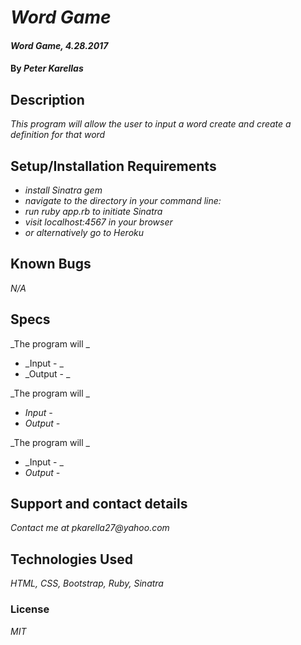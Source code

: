 # _Word Game_

#### _Word Game, 4.28.2017_

#### By _**Peter Karellas**_

## Description

_This program will allow the user to input a word create and create a definition for that word_

## Setup/Installation Requirements


* _install Sinatra gem_
* _navigate to the directory in your command line:_
* _run ruby app.rb to initiate Sinatra_
* _visit localhost:4567 in your browser_
* _or alternatively go to Heroku_

## Known Bugs

_N/A_

## Specs

 _The program will _
* _Input - _
* _Output - _

_The program will _
* _Input -_
* _Output -_

_The program will _
* _Input - _
* _Output -_


## Support and contact details

_Contact me at pkarella27@yahoo.com_

## Technologies Used

_HTML, CSS, Bootstrap, Ruby, Sinatra_

### License

*MIT*
